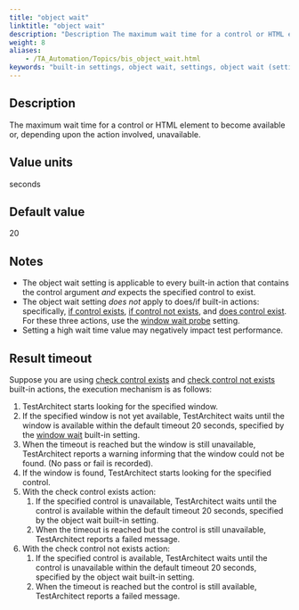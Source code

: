 ```yaml
--- 
title: "object wait"
linktitle: "object wait"
description: "Description The maximum wait time for a control or HTML element to become available or, depending upon the action involved, unavailable . Value units seconds Default value 20 Notes The object wait ..."
weight: 8
aliases: 
    - /TA_Automation/Topics/bis_object_wait.html
keywords: "built-in settings, object wait, settings, object wait (settings), object wait, maximum waiting time for control or HTML element to become available, maximum wait time for availability of control or HTML element"
---
```


## Description

The maximum wait time for a control or HTML element to become available or, depending upon the action involved, unavailable.

## Value units

seconds

## Default value

20

## Notes

-   The object wait setting is applicable to every built-in action that contains the control argument *and* expects the specified control to exist.
-   The object wait setting *does not* apply to does/if built-in actions: specifically, [if control exists](/TA_Automation/Topics/bia_if_control_exists.html), [if control not exists](/TA_Automation/Topics/bia_if_control_not_exists.html), and [does control exist](/TA_Automation/Topics/bia_does_control_exist.html). For these three actions, use the [window wait probe](/TA_Automation/Topics/bis_object_wait_probe.html) setting.
-   Setting a high wait time value may negatively impact test performance.

## Result timeout

Suppose you are using [check control exists](/TA_Automation/Topics/bia_check_control_exists.html) and [check control not exists](/TA_Automation/Topics/bia_check_control_not_exists.html) built-in actions, the execution mechanism is as follows:

1.  TestArchitect starts looking for the specified window.
2.  If the specified window is not yet available, TestArchitect waits until the window is available within the default timeout 20 seconds, specified by the [window wait](/TA_Automation/Topics/bis_window_wait.html) built-in setting.
3.  When the timeout is reached but the window is still unavailable, TestArchitect reports a warning informing that the window could not be found. \(No pass or fail is recorded\).
4.  If the window is found, TestArchitect starts looking for the specified control.
5.  With the check control exists action:
    1.  If the specified control is unavailable, TestArchitect waits until the control is available within the default timeout 20 seconds, specified by the object wait built-in setting.
    2.  When the timeout is reached but the control is still unavailable, TestArchitect reports a failed message.
6.  With the check control not exists action:
    1.  If the specified control is available, TestArchitect waits until the control is unavailable within the default timeout 20 seconds, specified by the object wait built-in setting.
    2.  When the timeout is reached but the control is still available, TestArchitect reports a failed message.




